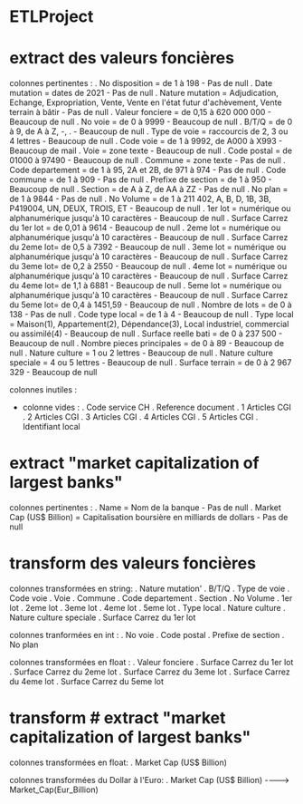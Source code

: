 # ETLProject

# extract des valeurs foncières

colonnes pertinentes : 
    . No disposition            = de 1 à 198                                                                                       - Pas de null
    . Date mutation             = dates de 2021                                                                                    - Pas de null
    . Nature mutation    = Adjudication, Echange, Expropriation, Vente, Vente en l'état futur d'achèvement, Vente terrain à bâtir  - Pas de null
    . Valeur fonciere           = de 0,15 à 620 000 000                                                                       - Beaucoup de null
    . No voie                   = de 0 à 9999                                                                                 - Beaucoup de null
    . B/T/Q                     = de 0 à 9, de A à Z, -, .                                                                    - Beaucoup de null
    . Type de voie              = raccourcis de 2, 3 ou 4 lettres                                                             - Beaucoup de null
    . Code voie                 = de 1 à 9992, de A000 à X993                                                                 - Beaucoup de mail
    . Voie                      = zone texte                                                                                  - Beaucoup de null
    . Code postal               = de 01000 à 97490                                                                            - Beaucoup de null
    . Commune                   = zone texte                                                                                       - Pas de null
    . Code departement          = de 1 à 95, 2A et 2B, de 971 à 974                                                                - Pas de null
    . Code commune              = de 1 à 909                                                                                       - Pas de null
    . Prefixe de section        = de 1 à 950                                                                                  - Beaucoup de null
    . Section                   = de A à Z, de AA à ZZ                                                                             - Pas de null
    . No plan                   = de 1 à 9844                                                                                      - Pas de null
    . No Volume                 = de 1 à 211 402, A, B, D, 1B, 3B, P419004, UN, DEUX, TROIS, ET                               - Beaucoup de null
    . 1er lot                   = numérique ou alphanumérique jusqu'à 10 caractères                                           - Beaucoup de null
    . Surface Carrez du 1er lot = de 0,01 à 9614                                                                              - Beaucoup de null
    . 2eme lot                  = numérique ou alphanumérique jusqu'à 10 caractères                                           - Beaucoup de null
    . Surface Carrez du 2eme lot= de 0,5 à 7392                                                                               - Beaucoup de null
    . 3eme lot                  = numérique ou alphanumérique jusqu'à 10 caractères                                           - Beaucoup de null
    . Surface Carrez du 3eme lot= de 0,2 à 2550                                                                               - Beaucoup de null
    . 4eme lot                  = numérique ou alphanumérique jusqu'à 10 caractères                                           - Beaucoup de null
    . Surface Carrez du 4eme lot= de 1,1 à 6881                                                                               - Beaucoup de null
    . 5eme lot                  = numérique ou alphanumérique jusqu'à 10 caractères                                           - Beaucoup de null
    . Surface Carrez du 5eme lot= de 0,4 à 1451,59                                                                            - Beaucoup de null
    . Nombre de lots            = de 0 à 138                                                                                       - Pas de null
    . Code type local           = de 1 à 4                                                                                    - Beaucoup de null
    . Type local                = Maison(1), Appartement(2), Dépendance(3), Local industriel, commercial ou assimilé(4)       - Beaucoup de null
    . Surface reelle bati       = de 0 à 237 500                                                                              - Beaucoup de null
    . Nombre pieces principales = de 0 à 89                                                                                   - Beaucoup de null
    . Nature culture            = 1 ou 2 lettres                                                                              - Beaucoup de null
    . Nature culture speciale   = 4 ou 5 lettres                                                                              - Beaucoup de null
    . Surface terrain           = de 0 à 2 967 329                                                                            - Beaucoup de null

colonnes inutiles :
- colonne vides :
    . Code service CH
    . Reference document
    . 1 Articles CGI
    . 2 Articles CGI
    . 3 Articles CGI
    . 4 Articles CGI
    . 5 Articles CGI
    . Identifiant local


# extract "market capitalization of largest banks"

colonnes pertinentes : 
    . Name                         = Nom de la banque                                                                              - Pas de null
    . Market Cap (US$ Billion)     = Capitalisation boursière en milliards de dollars                                              - Pas de null
   

# transform des valeurs foncières

colonnes transformées en string: 
    . Nature mutation'
    . B/T/Q
    . Type de voie
    . Code voie
    . Voie
    . Commune
    . Code departement
    . Section
    . No Volume
    . 1er lot
    . 2eme lot
    . 3eme lot
    . 4eme lot
    . 5eme lot
    . Type local
    . Nature culture
    . Nature culture speciale
    . Surface Carrez du 1er lot

colonnes tranformées en int :
    . No voie
    . Code postal
    . Prefixe de section
    . No plan


colonnes transformées en float :
    . Valeur fonciere
    . Surface Carrez du 1er lot
    . Surface Carrez du 2eme lot
    . Surface Carrez du 3eme lot
    . Surface Carrez du 4eme lot
    . Surface Carrez du 5eme lot


# transform # extract "market capitalization of largest banks"

colonnes transformées en float: 
    . Market Cap (US$ Billion)

colonnes transformées du Dollar à l'Euro:
    . Market Cap (US$ Billion) ---->  Market_Cap(Eur_Billion)
    